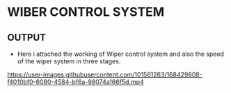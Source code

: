 # WIBER CONTROL SYSTEM

## OUTPUT

* Here i attached the working of Wiper control system and also the speed of the wiper system in three stages.

https://user-images.githubusercontent.com/101561263/168429808-f4010bf0-6080-4584-bf6a-98074a166f5d.mp4

